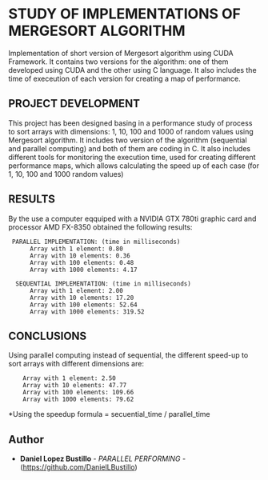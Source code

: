 # STUDY OF IMPLEMENTATIONS OF MERGESORT ALGORITHM

Implementation of short version of Mergesort algorithm using CUDA Framework. It contains two versions for the algorithm: 
one of them developed using CUDA and the other using C language. It also includes the time of execeution of each version for 
creating a map of performance. 

## PROJECT DEVELOPMENT

This project has been designed basing in a performance study of process to sort arrays with dimensions: 1, 10, 100 and 
1000 of random values using Mergesort algorithm. It includes two version of the algorithm (sequential and parallel computing) 
and both of them are coding in C. 
It also includes different tools for monitoring the execution time, used for creating different performance maps, which 
allows calculating the speed up of each case (for 1, 10, 100 and 1000 random values)
## RESULTS 

By the use a computer eqquiped with a NVIDIA GTX 780ti graphic card and processor AMD FX-8350 obtained the following results: 
```
 PARALLEL IMPLEMENTATION: (time in milliseconds)
      Array with 1 element: 0.80
      Array with 10 elements: 0.36
      Array with 100 elements: 0.48
      Array with 1000 elements: 4.17
  
  SEQUENTIAL IMPLEMENTATION: (time in milliseconds)
      Array with 1 element: 2.00
      Array with 10 elements: 17.20
      Array with 100 elements: 52.64
      Array with 1000 elements: 319.52
```

## CONCLUSIONS 
 
 Using parallel computing instead of sequential, the different speed-up to sort arrays with different dimensions are: 
 ```
     Array with 1 element: 2.50
     Array with 10 elements: 47.77
     Array with 100 elements: 109.66
     Array with 1000 elements: 79.62
```
     
 *Using the speedup formula = secuential_time / parallel_time
 
 ## Author

* **Daniel Lopez Bustillo** - *PARALLEL PERFORMING* - (https://github.com/DanielLBustillo)
